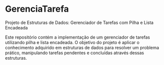 # GerenciaTarefa

Projeto de Estruturas de Dados: Gerenciador de Tarefas com Pilha e Lista Encadeada

Este repositório contém a implementação de um gerenciador 
de tarefas utilizando pilha e lista encadeada. O objetivo do projeto é 
aplicar o conhecimento adquirido em estruturas de dados para resolver um
 problema prático, manipulando tarefas pendentes e concluídas através 
dessas estruturas.